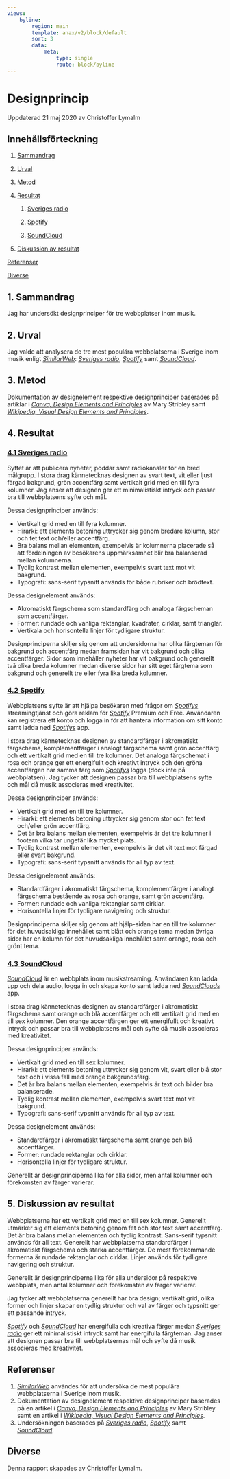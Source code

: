```yaml
---
views:
    byline:
        region: main
        template: anax/v2/block/default
        sort: 3
        data:
            meta: 
                type: single
                route: block/byline
---
```

Designprincip
=========================

<p class="author">Uppdaterad<time datetime="2020-05-21"> 21 maj 2020
</time> av Christoffer Lymalm</p>

## Innehållsförteckning

1. [Sammandrag](#summary)

2. [Urval](#selection)

3. [Metod](#method)

4. [Resultat](#result)

    1. [Sveriges radio](#result-sveriges-radio)

    2. [Spotify](#result-spotify)

    3. [SoundCloud](#result-soundcloud)

5. [Diskussion av resultat](#discussion)

[Referenser](#references)

[Diverse](#miscellaneous)

<h2 id="summary">1. Sammandrag</h2>

Jag har undersökt designprinciper för tre webbplatser inom musik.

<h2 id="selection">2. Urval</h2>

Jag valde att analysera de tre mest populära webbplatserna i Sverige inom musik enligt *[SimilarWeb](https://www.similarweb.com/top-websites/sweden/category/arts-and-entertainment/music)*: *[Sveriges radio](https://sverigesradio.se/)*, *[Spotify](https://www.spotify.com/se/)* samt *[SoundCloud](https://soundcloud.com/)*.

<h2 id="method">3. Metod</h2>

Dokumentation av designelement respektive designprinciper baserades på artiklar i *[Canva, Design Elements and Principles](https://www.canva.com/learn/design-elements-principles/)* av Mary Stribley samt *[Wikipedia, Visual Design Elements and Principles](https://en.wikipedia.org/wiki/Visual_design_elements_and_principles)*.

<h2 id="result">4. Resultat</h2>

<h3 id="result-sveriges-radio"><a href="https://sverigesradio.se/">4.1 Sveriges radio</a></h3>

Syftet är att publicera nyheter, poddar samt radiokanaler för en bred målgrupp. I stora drag kännetecknas designen av svart text, vit eller ljust färgad bakgrund, grön accentfärg samt vertikalt grid med en till fyra kolumner. Jag anser att designen ger ett minimalistiskt intryck och passar bra till webbplatsens syfte och mål.

Dessa designprinciper används:

* Vertikalt grid med en till fyra kolumner.
* Hirarki: ett elements betoning uttrycker sig genom bredare kolumn, stor och fet text och/eller accentfärg.
* Bra balans mellan elementen, exempelvis är kolumnerna placerade så att fördelningen av besökarens uppmärksamhet blir bra balanserad mellan kolumnerna.
* Tydlig kontrast mellan elementen, exempelvis svart text mot vit bakgrund.
* Typografi: sans-serif typsnitt används för både rubriker och brödtext.

Dessa designelement används:

* Akromatiskt färgschema som standardfärg och analoga färgscheman som accentfärger.
* Former: rundade och vanliga rektanglar, kvadrater, cirklar, samt trianglar.
* Vertikala och horisontella linjer för tydligare struktur.

Designprinciperna skiljer sig genom att undersidorna har olika färgteman för bakgrund och accentfärg medan framsidan har vit bakgrund och olika accentfärger. Sidor som innehåller nyheter har vit bakgrund och generellt två olika breda kolumner medan diverse sidor har sitt eget färgtema som bakgrund och generellt tre eller fyra lika breda kolumner.

<h3 id="result-spotify"><a href="https://www.spotify.com/se/">4.2 Spotify</a></h3>

Webbplatsens syfte är att hjälpa besökaren med frågor om *[Spotifys](https://www.spotify.com/se/)* streamingtjänst och göra reklam för *[Spotify](https://www.spotify.com/se/)* Premium och Free. Användaren kan registrera ett konto och logga in för att hantera information om sitt konto samt ladda ned *[Spotifys](https://www.spotify.com/se/)* app. 

I stora drag kännetecknas designen av standardfärger i akromatiskt färgschema, komplementfärger i analogt färgschema samt grön accentfärg och ett vertikalt grid med en till tre kolumner. Det analoga färgschemat i rosa och orange ger ett energifullt och kreativt intryck och den gröna accentfärgen har samma färg som *[Spotifys](https://www.spotify.com/se/)* logga (dock inte på webbplatsen). Jag tycker att designen passar bra till webbplatsens syfte och mål då musik associeras med kreativitet.

Dessa designprinciper används:

* Vertikalt grid med en till tre kolumner.
* Hirarki: ett elements betoning uttrycker sig genom stor och fet text och/eller grön accentfärg.
* Det är bra balans mellan elementen, exempelvis är det tre kolumner i footern vilka tar ungefär lika mycket plats.
* Tydlig kontrast mellan elementen, exempelvis är det vit text mot färgad eller svart bakgrund.
* Typografi: sans-serif typsnitt används för all typ av text.

Dessa designelement används:

* Standardfärger i akromatiskt färgschema, komplementfärger i analogt färgschema bestående av rosa och orange, samt grön accentfärg.
* Former: rundade och vanliga rektanglar samt cirklar.
* Horisontella linjer för tydligare navigering och struktur.

Designprinciperna skiljer sig genom att hjälp-sidan har en till tre kolumner för det huvudsakliga innehållet samt blått och orange tema medan övriga sidor har en kolumn för det huvudsakliga innehållet samt orange, rosa och grönt tema.

<h3 id="result-soundcloud"><a href="https://soundcloud.com/">4.3 SoundCloud</a></h3>

*[SoundCloud](https://soundcloud.com/)* är en webbplats inom musikstreaming. Användaren kan ladda upp och dela audio, logga in och skapa konto samt ladda ned *[SoundClouds](https://soundcloud.com/)* app.

I stora drag kännetecknas designen av standardfärger i akromatiskt färgschema samt orange och blå accentfärger och ett vertikalt grid med en till sex kolumner. Den orange accentfärgen ger ett energifullt och kreativt intryck och passar bra till webbplatsens mål och syfte då musik associeras med kreativitet.

Dessa designprinciper används:

* Vertikalt grid med en till sex kolumner.
* Hirarki: ett elements betoning uttrycker sig genom vit, svart eller blå stor text och i vissa fall med orange bakgrundsfärg.
* Det är bra balans mellan elementen, exempelvis är text och bilder bra balanserade.
* Tydlig kontrast mellan elementen, exempelvis svart text mot vit bakgrund.
* Typografi: sans-serif typsnitt används för all typ av text.

Dessa designelement används:

* Standardfärger i akromatiskt färgschema samt orange och blå accentfärger.
* Former: rundade rektanglar och cirklar.
* Horisontella linjer för tydligare struktur.

Generellt är designprinciperna lika för alla sidor, men antal kolumner och förekomsten av färger varierar.

<h2 id="discussion">5. Diskussion av resultat</h2>

Webbplatserna har ett vertikalt grid med en till sex kolumner. Generellt utmärker sig ett elements betoning genom fet och stor text samt accentfärg. Det är bra balans mellan elementen och tydlig kontrast. Sans-serif typsnitt används för all text. Generellt har webbplatserna standardfärger i akromatiskt färgschema och starka accentfärger. De mest förekommande formerna är rundade rektanglar och cirklar. Linjer används för tydligare navigering och struktur.

Generellt är designprinciperna lika för alla undersidor på respektive webbplats, men antal kolumner och förekomsten av färger varierar.

Jag tycker att webbplatserna generellt har bra design; vertikalt grid, olika former och linjer skapar en tydlig struktur och val av färger och typsnitt ger ett passande intryck.

*[Spotify](https://www.spotify.com/se/)* och *[SoundCloud](https://soundcloud.com/)* har energifulla och kreativa färger medan *[Sveriges radio](https://sverigesradio.se/)* ger ett minimalistiskt intryck samt har energifulla färgteman. Jag anser att designen passar bra till webbplatsernas mål och syfte då musik associeras med kreativitet.

<h2 id="references">Referenser</h2>

1. *[SimilarWeb](https://www.similarweb.com/top-websites/sweden/category/arts-and-entertainment/music)* användes för att undersöka de mest populära webbplatserna i Sverige inom musik.
2. Dokumentation av designelement respektive designprinciper baserades på en artikel i *[Canva, Design Elements and Principles](https://www.canva.com/learn/design-elements-principles/)* av Mary Stribley samt en artikel i *[Wikipedia, Visual Design Elements and Principles](https://en.wikipedia.org/wiki/Visual_design_elements_and_principles)*.
3. Undersökningen baserades på *[Sveriges radio](https://sverigesradio.se/)*, *[Spotify](https://www.spotify.com/se/)* samt *[SoundCloud](https://soundcloud.com/)*.

<h2 id="miscellaneous">Diverse</h2>

Denna rapport skapades av Christoffer Lymalm. 
